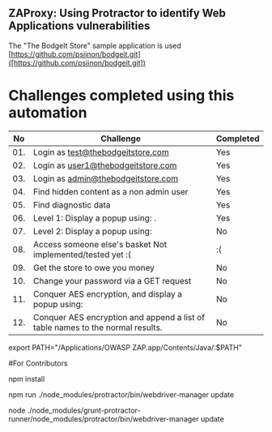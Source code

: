 ## ZAProxy: Using Protractor to identify Web Applications vulnerabilities

The "The BodgeIt Store" sample application is used [https://github.com/psiinon/bodgeit.git]([https://github.com/psiinon/bodgeit.git])

# Challenges completed using this automation

|No   |    Challenge                                                                                    |  Completed    |
|-----|-------------------------------------------------------------------------------------------------|---------------|
|01.  |    Login as test@thebodgeitstore.com 	                                                        | Yes            |
|02.  |    Login as user1@thebodgeitstore.com 	                                                        | Yes            |
|03.  |    Login as admin@thebodgeitstore.com 	                                                        | Yes            |
|04.  |    Find hidden content as a non admin user 	                                                    | Yes            |
|05.  |    Find diagnostic data 	                                                                    | Yes            |
|06.  |    Level 1: Display a popup using: <script>alert("XSS")</script>.                               | Yes            |
|07.  |    Level 2: Display a popup using: <script>alert("XSS")</script>                                | No            |
|08.  |    Access someone else's basket 	Not implemented/tested yet :(                               | :(            |
|09.  |    Get the store to owe you money 	                                                            | No            |
|10.  |    Change your password via a GET request 	                                                    | No            |
|11.  |    Conquer AES encryption, and display a popup using: <script>alert("H@cked A3S")</script> 	    | No            |
|12.  |    Conquer AES encryption and append a list of table names to the normal results.               | No            |



export PATH="/Applications/OWASP ZAP.app/Contents/Java/:$PATH"

#For Contributors

npm install

npm run ./node_modules/protractor/bin/webdriver-manager update

node ./node_modules/grunt-protractor-runner/node_modules/protractor/bin/webdriver-manager update